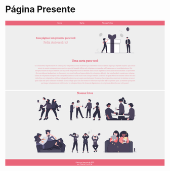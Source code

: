 # Página Presente

![Print da Página Principal](./screenshot.png)
![Print da Página Principal - Segunda Sessão](./novoscreenshot2.png)